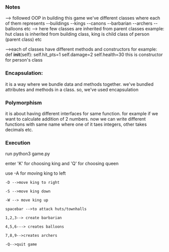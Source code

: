 ### Notes
--> followed OOP in building this game
we've different classes where each of them represents
    --buildings
    --kings
    --canons
    --barbarian
    --archers
    --balloons etc
--> here few classes are inherited from parent classes
example: hut class is inherited from building class, king is child class of person (parent class) etc

-->each of classes have different methods and constructors
for example:
    def __init__(self):
        self.hit_pts=1
        self.damage=2
        self.health=30
    this is constructor for person's class

### Encapsulation:

it is a way where we bundle data and methods together. we've bundled attributes and methods in a class. so, we've used encapsulation

### Polymorphism

it is about having different interfaces for same function. for example if we want to calculate addition of 2 numbers. now we can write different functions with same name where one of it taes integers, other takes decimals etc.

### Execution
run python3 game.py

enter 'K' for choosing king and 'Q' for choosing queen

use -A for moving king to left

    -D -->move king to right
    
    -S -->move king down
    
    -W --> move king up
    
    spacebar -->to attack huts/townhalls
    
    1,2,3--> create barbarian
    
    4,5,6---> creates balloons
    
    7,8,9-->creates archers
    
    -Q-->quit game

